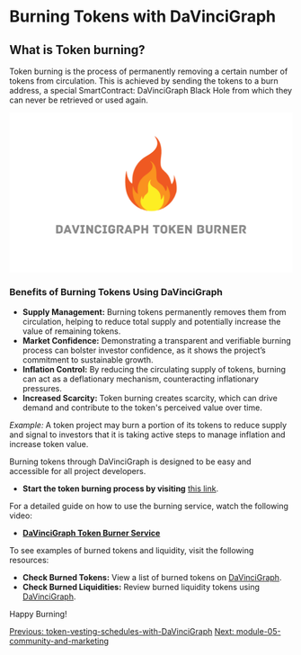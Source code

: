 # Burning Tokens with DaVinciGraph

## What is Token burning?

Token burning is the process of permanently removing a certain number of tokens from circulation. This is achieved by sending the tokens to a burn address, a special SmartContract: DaVinciGraph Black Hole from which they can never be retrieved or used again.

[![DaVinciGraph](./images/TokenBurner.png)](https://www.youtube.com/watch?v=9Lr72yiiuaQ)

### Benefits of Burning Tokens Using DaVinciGraph

- **Supply Management:** Burning tokens permanently removes them from circulation, helping to reduce total supply and potentially increase the value of remaining tokens.
- **Market Confidence:** Demonstrating a transparent and verifiable burning process can bolster investor confidence, as it shows the project’s commitment to sustainable growth.
- **Inflation Control:** By reducing the circulating supply of tokens, burning can act as a deflationary mechanism, counteracting inflationary pressures.
- **Increased Scarcity:** Token burning creates scarcity, which can drive demand and contribute to the token's perceived value over time.

_Example:_ A token project may burn a portion of its tokens to reduce supply and signal to investors that it is taking active steps to manage inflation and increase token value.

Burning tokens through DaVinciGraph is designed to be easy and accessible for all project developers.

- **Start the token burning process by visiting** [this link](https://davincigraph.io/devs/burns/new).

For a detailed guide on how to use the burning service, watch the following video:

- **[DaVinciGraph Token Burner Service](https://www.youtube.com/watch?v=9Lr72yiiuaQ)**

To see examples of burned tokens and liquidity, visit the following resources:

- **Check Burned Tokens:** View a list of burned tokens on [DaVinciGraph](https://davincigraph.io/devs/burns/tokens).
- **Check Burned Liquidities:** Review burned liquidity tokens using [DaVinciGraph](https://davincigraph.io/devs/burns/liquidities).

Happy Burning!

[Previous: token-vesting-schedules-with-DaVinciGraph](./07-token-vesting-schedules-with-DaVinciGraph.md) [Next: module-05-community-and-marketing](../module-05-community-and-marketing/README.md)
